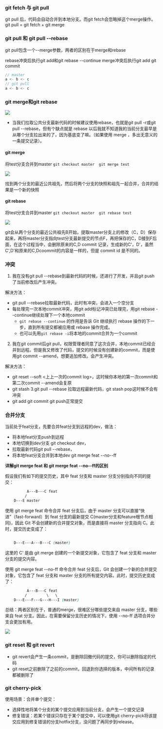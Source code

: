 ### git fetch 与 git pull
git pull 后，代码会自动合并到本地分支。而git fetch会忽略掉这个merge操作。
git pull = git fetch + git merge
### git pull 和 git pull --rebase
git pull包含一个--merge参数，两者的区别在于merge和rebase

rebase冲突后执行git add和git rebase --continue
merge冲突后执行git add git commit
~~~js
// master
a <- b <- c
// git pull 
a <- b <- c

~~~

### git merge和git rebase
<img src="https://p3-juejin.byteimg.com/tos-cn-i-k3u1fbpfcp/acd2a6eba9f04b1aa1f823765241f8f1~tplv-k3u1fbpfcp-zoom-in-crop-mark:4536:0:0:0.awebp" style="zoom: 100%;">

+ 当我们拉取公共分支最新代码的时候建议使用rebase，也就是git pull -r或git pull --rebase，但有个缺点就是 rebase 以后我就不知道我的当前分支最早是从哪个分支拉出来的了，因为基底变了嘛。（如果使用 merge ，多出无意义的一条提交记录）。

#### git merge
将test分支合并到master  `git checkout master  git merge test`

<img src="https://p3-juejin.byteimg.com/tos-cn-i-k3u1fbpfcp/03a1dcb7d79d4bc5b4e2d472526bc06e~tplv-k3u1fbpfcp-zoom-in-crop-mark:4536:0:0:0.awebp">

找到两个分支的最近公共祖先，然后将两个分支的快照和祖先一起合并，合并的结果是一个新的快照

#### git rebase
将test分支合并到master  `git checkout master  git rebase test`

<img src="https://p3-juejin.byteimg.com/tos-cn-i-k3u1fbpfcp/1552dbc2a3434303af00151992ece1b0~tplv-k3u1fbpfcp-zoom-in-crop-mark:4536:0:0:0.awebp">

git会从两个分支的最近公共祖先B开始，提取master分支上的修改（C，D）保存起来，再将master分支指向test分支最新提交的节点F，再把保存的C，D接到F后面，在这个过程当中，会删除原来的C,D commit 记录，生成新的C‘，D'，虽然C',D'和原来的C,Dcoommit的内容是一样的，但是 commit id 是不同的。

### 冲突
1. 我在没有git pull --rebase到最新代码的时候，还进行了开发，并且git push了当前修改后产生冲突。

解决方法：
+ git pull --rebase拉取最新代码，此时有冲突，会进入一个空分支
+ 每处理完一次本地commit冲突，用git add标记冲突已处理完，用git rebase --continue继续处理下一个本地commit
  + `git rebase --continue` 的作用是告诉 Git 继续执行 rebase 操作的下一步，直到所有提交都被应用或 rebase 操作完成。
  + 也可以先用`git rebase -i`将本地的commit合并为一个commit

2. 我在git commit后git pull，权限管理者同意了这次合并，本地commit已经合并到远程。但是我又修改了代码，提交的时候没有创建新的commit，而是使用git commit --amend，想要追加修改。会产生冲突。              

解决方法：
+ git reset --soft <上上一次的commit log>，这时候你本地的第一次commit和第二次commit --amend会复原
+ git stash 3.git pull --rebase 拉取远程最新代码，git stash pop这时候不会有冲突  
+ git add git commit git push正常提交

### 合并分支
当前处于feat分支，先要合并feat分支到远程的dev，做法：
+ 将本地feat分支push到远程
+ 本地切换到dev分支 git checkout dev，
+ 拉取最新代码git pull --rebase，
+ 将本地feat分支合并到本地dev git merge feat --no--ff 
  
  
**详解git merge feat 和 git merge feat --no--ff的区别**

假设我们有如下的提交历史，其中 feat 分支和 master 分支分别指向不同的提交：
~~~css
          A---B---C feat
         /         
    D---E master

~~~
使用 git merge feat 命令合并 feat 分支后，由于 master 分支可以直接“快进”（fast-forward）到 feat 分支的最新提交 C(master分支和feature根节点相同)，因此 Git 不会创建新的合并提交对象，而是直接将 master 分支指向 C。此时，提交历史变成了：
~~~css
                    
    D---E---A---B---C (master)

~~~
这里的 C' 是由 git merge 创建的一个新提交对象，它包含了 feat 分支和 master 分支的提交内容。

使用 git merge feat --no-ff 命令合并 feat 分支后，Git 会创建一个新的合并提交对象，它包含了 feat 分支和 master 分支的所有提交内容。此时，提交历史变成了：
~~~css
          A---B---C feat
         /         \   \
    D---E---F---G---H---I (master)

~~~

总结：两者区别在于，普通的merge，很难区分哪些提交来自 master 分支，哪些来自 feat 分支。因此，在需要保留分支历史的情况下，使用 --no-ff 选项合并分支会更加有用。

<img src="https://segmentfault.com/img/bVkJAj">

### git reset 和 git revert

+ git revert会产生一条commit，是删除回撤代码的提交，你可以删除指定的代码
+ git reset之前删除了之前的commit，回退到你选择的版本，中间所有的记录都被删除了


### git cherry-pick

使用场景：合并单个提交：
+ 选择性地将某个分支的某个提交应用到当前分支，会产生一个提交记录
+ 修复错误：若某个错误只存在于某个提交中，可以使用git cherry-pick将该提交应用到修复错误的分支hotfix分支，没问题了再同步到release。

